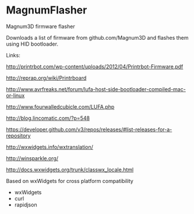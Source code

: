 # MagnumFlasher
Magnum3D firmware flasher

Downloads a list of firmware from github.com/Magnum3D
and flashes them using HID bootloader.

Links:

http://printrbot.com/wp-content/uploads/2012/04/Printrbot-Firmware.pdf

http://reprap.org/wiki/Printrboard

http://www.avrfreaks.net/forum/lufa-host-side-bootloader-compiled-mac-or-linux

http://www.fourwalledcubicle.com/LUFA.php

http://blog.lincomatic.com/?p=548

https://developer.github.com/v3/repos/releases/#list-releases-for-a-repository

http://wxwidgets.info/wxtranslation/

http://winsparkle.org/

http://docs.wxwidgets.org/trunk/classwx_locale.html

Based on wxWidgets for cross platform compatibility

* wxWidgets
* curl
* rapidjson
